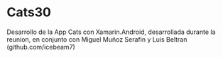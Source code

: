 # Cats30

Desarrollo de la App Cats con Xamarin.Android, desarrollada durante la reunion, en conjunto con Miguel Muñoz Serafin y Luis Beltran (github.com/icebeam7)
